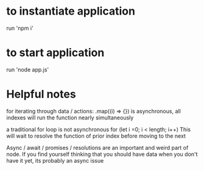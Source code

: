 # to instantiate application
run 'npm i'

# to start application
run 'node app.js'

# Helpful notes
for iterating through data / actions:
.map((i) => {}) is asynchronous, all indexes will run the function nearly simultaneously

a traditional for loop is not asynchronous
for (let i =0; i < length; i++) This will wait to resolve the function of prior index before moving to the next

Async / await / promises / resolutions are an important and weird part of node. 
If you find yourself thinking that you should have data when you don't have it yet, its probably an async issue
